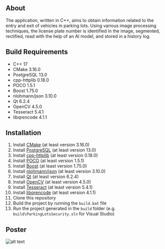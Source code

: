 ## About

The application, written in C++, aims to obtain information related to the entry and exit of vehicles in parking lots. Using various image processing techniques, the license plate number is identified in the image, segmented, rectified, read with the help of an AI model, and stored in a history log. 

## Build Requirements

* C++ 17
* CMake 3.16.0
* PostgreSQL 13.0
* cpp-httplib 0.18.0
* POCO 1.5.1
* Boost 1.75.0
* nlohmann/json 3.10.0
* Qt 6.2.4
* OpenCV 4.5.0
* Tesseract 5.4.1
* libqrencode 4.1.1

## Installation

1. Install [CMake](https://cmake.org/download/) (at least version 3.16.0)
2. Install [PostgreSQL](https://www.postgresql.org/download/) (at least version 13.0)
3. Install [cpp-httplib](https://github.com/yhirose/cpp-httplib) (at least version 0.18.0)
4. Install [POCO](https://github.com/pocoproject/poco) (at least version 1.5.1)
5. Install [Boost](https://www.boost.org/users/download/) (at least version 1.75.0)
6. Install [nlohmann/json](https://github.com/nlohmann/json) (at least version 3.10.0)
7. Install [Qt](https://www.qt.io/download) (at least version 6.2.4)
8. Install [OpenCV](https://opencv.org/releases/) (at least version 4.5.0)
9. Install [Tesseract](https://tesseract-ocr.github.io/tessdoc/Compiling.html) (at least version 5.4.1)
10. Install [libqrencode](https://github.com/fukuchi/libqrencode) (at least version 4.1.1)
11. Clone this repository
12. Build the project by running the `build.bat` file
13. Run the project generated in the `build` folder (e.g. `build\ParkingLotsSecurity.sln` for Visual Studio)

## Poster

![alt text](./documentation/poster_afco_2024.jpg)
